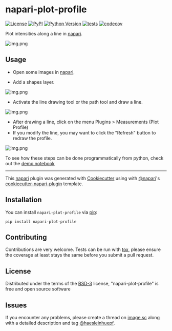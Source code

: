 # napari-plot-profile

[![License](https://img.shields.io/pypi/l/napari-plot-profile.svg?color=green)](https://github.com/haesleinhuepf/napari-plot-profile/raw/main/LICENSE)
[![PyPI](https://img.shields.io/pypi/v/napari-plot-profile.svg?color=green)](https://pypi.org/project/napari-plot-profile)
[![Python Version](https://img.shields.io/pypi/pyversions/napari-plot-profile.svg?color=green)](https://python.org)
[![tests](https://github.com/haesleinhuepf/napari-plot-profile/workflows/tests/badge.svg)](https://github.com/haesleinhuepf/napari-plot-profile/actions)
[![codecov](https://codecov.io/gh/haesleinhuepf/napari-plot-profile/branch/master/graph/badge.svg)](https://codecov.io/gh/haesleinhuepf/napari-plot-profile)

Plot intensities along a line in [napari].

![img.png](https://github.com/haesleinhuepf/napari-plot-profile/raw/main/docs/napari-plot-profile-screencast.gif)

## Usage

* Open some images in [napari].
  
* Add a shapes layer.

![img.png](https://github.com/haesleinhuepf/napari-plot-profile/raw/main/docs/add_shapes_layer_screenshot.png)
  
* Activate the line drawing tool or the path tool and draw a line.

![img.png](https://github.com/haesleinhuepf/napari-plot-profile/raw/main/docs/draw_line_tool_screenshot.png)
  
* After drawing a line, click on the menu Plugins > Measurements (Plot Profile)
* If you modify the line, you may want to click the "Refresh" button to redraw the profile.

![img.png](https://github.com/haesleinhuepf/napari-plot-profile/raw/main/docs/redraw_screenshot.png)

To see how these steps can be done programmatically from python, check out the [demo notebook](https://github.com/haesleinhuepf/napari-plot-profile/blob/main/docs/demo.ipynb)

----------------------------------

This [napari] plugin was generated with [Cookiecutter] using with [@napari]'s [cookiecutter-napari-plugin] template.

## Installation

You can install `napari-plot-profile` via [pip]:

    pip install napari-plot-profile

## Contributing

Contributions are very welcome. Tests can be run with [tox], please ensure
the coverage at least stays the same before you submit a pull request.

## License

Distributed under the terms of the [BSD-3] license,
"napari-plot-profile" is free and open source software

## Issues

If you encounter any problems, please create a thread on [image.sc] along with a detailed description and tag [@haesleinhuepf].

[napari]: https://github.com/napari/napari
[Cookiecutter]: https://github.com/audreyr/cookiecutter
[@napari]: https://github.com/napari
[MIT]: http://opensource.org/licenses/MIT
[BSD-3]: http://opensource.org/licenses/BSD-3-Clause
[GNU GPL v3.0]: http://www.gnu.org/licenses/gpl-3.0.txt
[GNU LGPL v3.0]: http://www.gnu.org/licenses/lgpl-3.0.txt
[Apache Software License 2.0]: http://www.apache.org/licenses/LICENSE-2.0
[Mozilla Public License 2.0]: https://www.mozilla.org/media/MPL/2.0/index.txt
[cookiecutter-napari-plugin]: https://github.com/napari/cookiecutter-napari-plugin

[file an issue]: https://github.com/haesleinhuepf/napari-plot-profile/issues

[napari]: https://github.com/napari/napari
[tox]: https://tox.readthedocs.io/en/latest/
[pip]: https://pypi.org/project/pip/
[PyPI]: https://pypi.org/
[image.sc]: https://image.sc
[@haesleinhuepf]: https://twitter.com/haesleinhuepf
